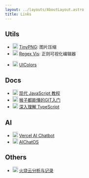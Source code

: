 ```yaml
---
layout: ../layouts/AboutLayout.astro
title: Links
---
```


## Utils

- <img class="favicon" src="https://tinify.cn/images/favicon.ico" /> [TinyPNG](https://tinify.cn): 图片压缩
- <img class="favicon" src="https://regex-vis.com/favicon.png" /> [Regex Vis](https://regex-vis.com): 正则可视化编辑器
<!-- - <img class="favicon" src="https://www.receivesms.io/favicon.ico" /> [receiveSMS](https://www.receivesms.io): 国外的手机接码平台 -->
- <img class="favicon" src="https://uicolors.app/favicon.ico" /> [UIColors](https://uicolors.app)

## Docs

- <img class="favicon" src="https://zh.javascript.info/img/favicon/favicon.png" /> [现代 JavaScript 教程](https://zh.javascript.info)
- <img class="favicon" src="https://backlog.com/git-tutorial/cn/favicon.ico" /> [猴子都能懂的GIT入门](https://backlog.com/git-tutorial/cn/)
- <img class="favicon" src="https://jkchao.github.io/typescript-book-chinese/logo.png" /> [深入理解 TypeScript](https://jkchao.github.io/typescript-book-chinese/)

## AI

- <img class="favicon" src="https://chat.vercel.ai/favicon.ico" /> [Vercel AI Chatbot](https://chat.vercel.ai)
- <img class="favicon" src="https://chat18.aichatos.xyz/favicon.svg" /> [AIChatOS](https://chat18.aichatos.xyz)

## Others

- <img class="favicon" src="https://sunsetbot.top/static/media/static_image/favicon.ico" /> [火烧云分析与记录](https://sunsetbot.top)

<style>.favicon { display: inline-block !important; height: 18px !important; margin-bottom: -4px !important; background-color: #fff; border-radius: 0 !important; }</style>
